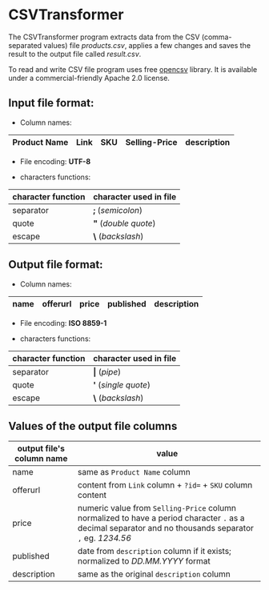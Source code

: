 # CSVTransformer

The CSVTransformer program extracts data from the CSV (comma-separated values) file _products.csv_, applies a few changes and saves the result to the output file called _result.csv_.

To read and write CSV file program uses free [opencsv](http://opencsv.sourceforge.net/) library. It is available under a commercial-friendly Apache 2.0 license.

## Input file format:

* Column names:

Product Name|Link|SKU|Selling-Price|description
------------|----|---|-------------|-----------

* File encoding: **UTF-8**

* characters functions:

character function | character used in file
-------------------|-----------------------
separator          | **;** (_semicolon_)
quote              | **"** (_double quote_)
escape             | **\\** (_backslash_)

## Output file format:

* Column names:

name|offerurl|price|published|description
----|--------|-----|---------|-----------

* File encoding: **ISO 8859-1**

* characters functions:

character function | character used in file
-------------------|-----------------------
separator          | **&#124;** (_pipe_)
quote              | **'** (_single quote_)
escape             | **\\** (_backslash_)

## Values of the output file columns

output file's column name | value
------------------------|-----------------------------------------------------------------------
name                    | same as ```Product Name``` column
offerurl                | content from ```Link``` column + ```?id=``` + ```SKU``` column content
price                   | numeric value from ```Selling-Price``` column normalized to have a period character ```.``` as a decimal separator and no thousands separator ```,``` eg. _1234.56_
published               | date from ```description``` column if it exists; normalized to _DD.MM.YYYY_ format
description             | same as the original ```description``` column
